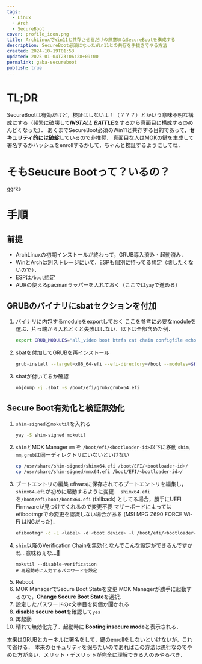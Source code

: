 ```yaml
---
tags:
  - Linux
  - Arch
  - SecureBoot
cover: profile_icon.png
title: ArchLinuxでWin11と共存させるだけの無意味なSecureBootを構成する
description: SecureBoot必須になったWin11との共存を手抜きでやる方法
created: 2024-10-19T01:53
updated: 2025-01-04T23:06:28+09:00
permalink: gaba-secureboot
publish: true
---
```


# TL;DR

SecureBootは有効だけど，検証はしないよ！（？？？）とかいう意味不明な構成にする（頻繁に破壊して𝑰𝑵𝑺𝑻𝑨𝑳𝑳 𝑩𝑨𝑻𝑻𝑳𝑬をするから真面目に構成するのめんどくなった）．
あくまでSecureBoot必須のWin11と共存する目的であって，**セキュリティ的には破綻**しているので非推奨．
真面目な人はMOKの鍵を生成して署名するかハッシュをenrollするかして，ちゃんと検証するようにしてね．

# そもSeucure Bootって？いるの？

ggrks

# 手順

## 前提

- ArchLinuxの初期インストールが終わって，GRUB導入済み・起動済み．
- WinとArchは別ストレージにいて，ESPも個別に持ってる想定（壊したくないので）．
- ESPは`/boot`想定
- AURの使えるpacmanラッパーを入れておく（ここでは`yay`で進める）

## GRUBのバイナリにsbatセクションを付加

1. バイナリに内包するmoduleをexportしておく
   [ここ](https://git.launchpad.net/~ubuntu-core-dev/grub/+git/ubuntu/tree/debian/build-efi-images)を参考に必要なmoduleを選ぶ．片っ端から入れとくと失敗はしない．以下は全部含めた例．
   ```bash
   export GRUB_MODULES="all_video boot btrfs cat chain configfile echo efifwsetup efinet ext2 fat font gettext gfxmenu gfxterm gfxterm_background gzio halt help hfsplus iso9660 jpeg keystatus loadenv loopback linux ls lsefi lsefimmap lsefisystab lssal memdisk minicmd normal ntfs part_apple part_msdos part_gpt password_pbkdf2 peimage png probe reboot regexp search search_fs_uuid search_fs_file search_label serial sleep smbios squash4 test tpm true video xfs zfs zfscrypt zfsinfo cryptodisk gcry_arcfour gcry_blowfish gcry_camellia gcry_cast5 gcry_crc gcry_des gcry_dsa gcry_idea gcry_md4 gcry_md5 gcry_rfc2268 gcry_rijndael gcry_rmd160 gcry_rsa gcry_seed gcry_serpent gcry_sha1 gcry_sha256 gcry_sha512 gcry_tiger gcry_twofish gcry_whirlpool luks lvm mdraid09 mdraid1x raid5rec raid6rec"
   ```
2. sbatを付加してGRUBを再インストール
   ```bash
   grub-install --target=x86_64-efi --efi-directory=/boot --modules=${GRUB_MODULES} --sbat /usr/share/grub/sbat.csv
   ```
3. sbatが付いてるか確認
   ```bash
   objdump -j .sbat -s /boot/efi/grub/grubx64.efi
   ```

## Secure Boot有効化と検証無効化

1. `shim-signed`と`mokutil`を入れる
   ```bash
   yay -S shim-signed mokutil
   ```
2. `shim`とMOK Manager `mm` を `/boot/efi/<bootloader-id>`以下に移動
   `shim`, `mm`, `grub`は同一ディレクトリにいないといけない
   ```bash
   cp /usr/share/shim-signed/shimx64.efi /boot/EFI/<bootloader-id>/
   cp /usr/share/shim-signed/mmx64.efi /boot/EFI/<bootloader-id>/
   ```
3. ブートエントリの編集
   efivarsに保存されてるブートエントリを編集し，`shimx64.efi`が初めに起動するように変更．
   `shimx64.efi`を`/boot/efi/boot/bootx64.efi` (fallback) としてる場合，勝手にUEFI Firmwareが見つけてくれるので変更不要
   マザーボードによってはefibootmgrでの変更を認識しない場合がある (MSI MPG Z690 FORCE Wi-Fi はNGだった)．
   ```bash
   efibootmgr -c -L <label> -d <boot device> -l /boot/efi/<bootloader-id>/shimx64.efi
   ```
4. `shim`以降のVerification Chainを無効化
   なんでこんな設定ができるんですかね…意味ねぇな…🤔
   ```
   mokutil --disable-verification
   # 再起動時に入力するパスワードを設定
   ```
5. Reboot
6. MOK ManagerでSecure Boot Stateを変更
   MOK Managerが勝手に起動するので，**Change Secure Boot State**を選択．
7. 設定したパスワードのx文字目を何個か聞かれる
8. **disable secure boot**を確認して`yes`
9. 再起動
10. 晴れて無効化完了．起動時に **Booting insecure mode**と表示される．

本来はGRUBとカーネルに署名をして，鍵のenrollをしないといけないが，これで省ける．
本来のセキュリティを保ちたいのであればこの方法は愚行なのでやめた方が良い．メリット・デメリットが完全に理解できる人のみやるべき．
